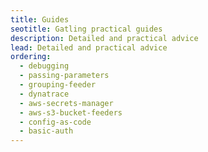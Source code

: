 ```yaml
---
title: Guides
seotitle: Gatling practical guides
description: Detailed and practical advice
lead: Detailed and practical advice
ordering:
  - debugging
  - passing-parameters
  - grouping-feeder
  - dynatrace
  - aws-secrets-manager
  - aws-s3-bucket-feeders
  - config-as-code
  - basic-auth
---
```

